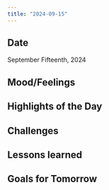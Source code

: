 ```yaml
---
title: "2024-09-15"
---
```


## Date
September Fifteenth, 2024

## Mood/Feelings

## Highlights of the Day

## Challenges

## Lessons learned

## Goals for Tomorrow

